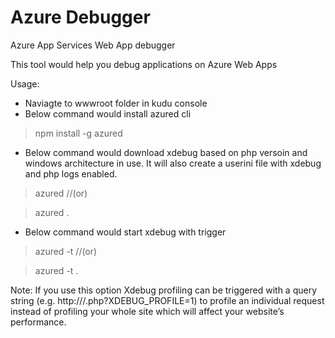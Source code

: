 # Azure Debugger
Azure App Services Web App debugger

This tool would help you debug applications on Azure Web Apps

Usage:
- Naviagte to wwwroot folder in kudu console
- Below command would install azured cli

> npm install -g azured  

- Below command would download xdebug based on php versoin and windows architecture in use. It will also create a userini file with xdebug and php logs enabled.

> azured  //(or) 

> azured .

- Below command would start xdebug with trigger

> azured -t //(or)

> azured -t .

Note: If you use this option Xdebug profiling can be triggered with a query string (e.g. http://<yoursite>/<pagename>.php?XDEBUG_PROFILE=1) to profile an individual request instead of profiling your whole site which will affect your website’s performance.
